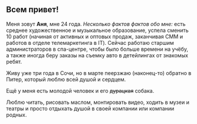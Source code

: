 ## Всем привет!

Меня зовут **Аня**, мне 24 года.
*Несколько фактов фактов обо мне:* есть среднее художественное и музыкальное образование, успела сменить 10 работ (начиная от активных и оптовых продаж, заканчивая СММ и работов в отделе телемаркетинга в IT). Сейчас работаю старшим администраторов в спа-центре, чтобы было больше времени на учёбу, а также иногда беру заказы на съемку авто в детейлингах от знакомых ребят. 

Живу уже три года в Сочи, но в марте пеерзжаю (наконец-то) обратно в Питер, который люблю всей душой и сердцем.

Ещё у меня есть молодой человек и его ~~дурацкая~~ собака.

Люблю читать, рисовать маслом, монтировать видео, ходить в музеи и театры и просто отдыхать душой в своей компании или компании родных.
